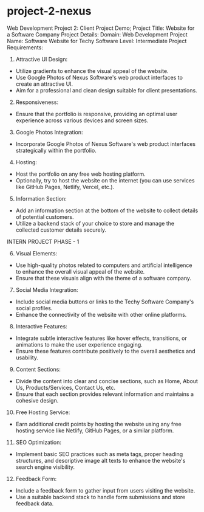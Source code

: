 # project-2-nexus
Web Development Project 2: Client Project Demo;
Project Title: Website for a Software Company
Project Details:
Domain: Web Development
Project Name: Software Website for Techy Software
Level: Intermediate
Project Requirements:
1. Attractive UI Design:
- Utilize gradients to enhance the visual appeal of the website.
- Use Google Photos of Nexus Software's web product interfaces to create an
attractive UI.
- Aim for a professional and clean design suitable for client presentations.
2. Responsiveness:
- Ensure that the portfolio is responsive, providing an optimal user experience
across various devices and screen sizes.
3. Google Photos Integration:
- Incorporate Google Photos of Nexus Software's web product interfaces
strategically within the portfolio.
4. Hosting:
- Host the portfolio on any free web hosting platform.
- Optionally, try to host the website on the internet (you can use services like
GitHub Pages, Netlify, Vercel, etc.).
5. Information Section:
- Add an information section at the bottom of the website to collect details of
potential customers.
- Utilize a backend stack of your choice to store and manage the collected
customer details securely.

INTERN PROJECT PHASE - 1

6. Visual Elements:
- Use high-quality photos related to computers and artificial intelligence to
enhance the overall visual appeal of the website.
- Ensure that these visuals align with the theme of a software company.
7. Social Media Integration:
- Include social media buttons or links to the Techy Software Company's social
profiles.
- Enhance the connectivity of the website with other online platforms.
8. Interactive Features:
- Integrate subtle interactive features like hover effects, transitions, or
animations to make the user experience engaging.
- Ensure these features contribute positively to the overall aesthetics and
usability.
9. Content Sections:
- Divide the content into clear and concise sections, such as Home, About Us,
Products/Services, Contact Us, etc.
- Ensure that each section provides relevant information and maintains a
cohesive design.
10. Free Hosting Service:
- Earn additional credit points by hosting the website using any free hosting
service like Netlify, GitHub Pages, or a similar platform.
11. SEO Optimization:
- Implement basic SEO practices such as meta tags, proper heading structures,
and descriptive image alt texts to enhance the website's search engine visibility.
12. Feedback Form:
- Include a feedback form to gather input from users visiting the website.
- Use a suitable backend stack to handle form submissions and store feedback
data.
